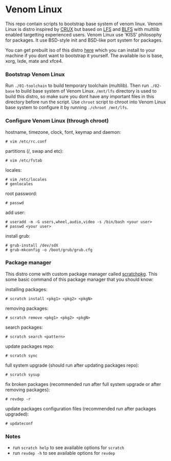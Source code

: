 # Venom Linux

This repo contain scripts to bootstrap base system of venom linux. Venom Linux is distro inspired by [CRUX](https://crux.nu) but based on [LFS](http://www.linuxfromscratch.org/lfs/) and [BLFS](http://www.linuxfromscratch.org/blfs/) with multilib enabled targetting experienced users. Venom Linux use 'KISS' philosophy for packages. It use BSD-style init and BSD-like port system for packages. 

You can get prebuilt iso of this distro [here](https://sourceforge.net/projects/venomlinux/) which you can install to your machine if you dont want to bootstrap it yourself. The available iso is base, xorg, lxde, mate and xfce4.

### Bootstrap Venom Linux

Run `./01-toolchain` to build temporary toolchain (multilib). Then run `./02-base` to build base system of Venom Linux. `/mnt/lfs` directory is used to build this distro, so make sure you dont have any important files in this directory before run the script. Use `chroot` script to chroot into Venom Linux base system to configure it by running `./chroot /mnt/lfs`.

### Configure Venom Linux (through chroot)

hostname, timezone, clock, font, keymap and daemon:

    # vim /etc/rc.conf

partitions (/, swap and etc):

    # vim /etc/fstab
    
locales:

    # vim /etc/locales
    # genlocales

root password:

    # passwd
    
add user:

    # useradd -m -G users,wheel,audio,video -s /bin/bash <your user>
    # passwd <your user>
    
install grub:

    # grub-install /dev/sdX
    # grub-mkconfig -o /boot/grub/grub.cfg
    
### Package manager

This distro come with custom package manager called [scratchpkg](https://github.com/emmett1/scratchpkg). This some basic command of this package manager that you should know:

installing packages:

    # scratch install <pkg1> <pkg2> <pkgN>
    
removing packages:

    # scratch remove <pkg1> <pkg2> <pkgN>
    
search packages:

    # scratch search <pattern>
    
update packages repo:

    # scratch sync
    
full system upgrade (should run after updating packages repo):

    # scratch sysup

fix broken packages (recommended run after full system upgrade or after removing packages):

    # revdep -r
    
update packages configuration files (recommended run after packages upgraded):

    # updateconf
    
### Notes

- run `scratch help` to see available options for `scratch`
- run `revdep -h` to see available options for `revdep`

